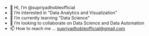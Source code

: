 - 👋 Hi, I’m @supriyadhobleofficial
- 👀 I’m interested in "Data Analytics and Visualization"
- 🌱 I’m currently learning "Data Science"
- 💞️ I’m looking to collaborate on Data Science and Data Automation
- 📫 How to reach me ... supriyadhobleofficial@gmail.com

<!---
supriyadhobleofficial/supriyadhobleofficial is a ✨ special ✨ repository because its `README.md` (this file) appears on your GitHub profile.
You can click the Preview link to take a look at your changes.
--->
